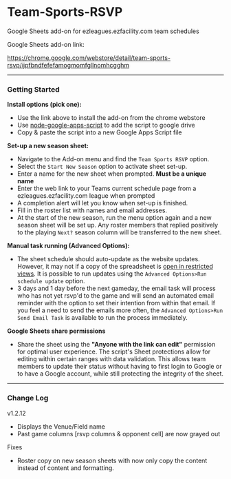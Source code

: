 # Team-Sports-RSVP
Google Sheets add-on for ezleagues.ezfacility.com team schedules

Google Sheets add-on link:

https://chrome.google.com/webstore/detail/team-sports-rsvp/ijpfbndfefefamogmomfgllnomhcgghm

---
### Getting Started

**Install options (pick one):**

- Use the link above to install the add-on from the chrome webstore
- Use [node-google-apps-script](https://www.npmjs.com/package/node-google-apps-script) to add the script to google drive
- Copy & paste the script into a new Google Apps Script file

**Set-up a new season sheet:**

- Navigate to the Add-on menu and find the `Team Sports RSVP` option. 
- Select the `Start New Season` option to activate sheet set-up. 
- Enter a name for the new sheet when prompted. **Must be a unique name**
- Enter the web link to your Teams current schedule page from a ezleagues.ezfacility.com league when prompted
- A completion alert will let you know when set-up is finished.
- Fill in the roster list with names and email addresses.
- At the start of the new season, run the menu option again and a new season sheet will be set up. Any roster members that replied positively to the playing `Next?` season column will be transferred to the new sheet. 

**Manual task running (Advanced Options):**

- The sheet schedule should auto-update as the website updates. However, it may not if a copy of the spreadsheet is [open in restricted views][1]. It is possible to run updates using the `Advanced Options>Run schedule update` option.
- 3 days and 1 day before the next gameday, the email task will process who has not yet rsvp'd to the game and will send an automated email reminder with the option to set their intention from within that email. If you feel a need to send the emails more often, the `Advanced Options>Run Send Email Task` is available to run the process immediately.

**Google Sheets share permissions**

- Share the sheet using the **"Anyone with the link can edit"** permission for optimal user experience. The script's Sheet protections allow for editing within certain ranges with data validation. This allows team members to update their status without having to first login to Google or to have a Google account, while still protecting the integrity of the sheet.

---
### Change Log

v1.2.12

- Displays the Venue/Field name
- Past game columns [rsvp columns & opponent cell] are now grayed out

Fixes

- Roster copy on new season sheets with now only copy the content instead of content and formatting.


[1]: https://developers.google.com/apps-script/guides/triggers/installable#restrictions